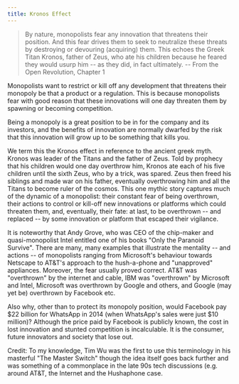 ```yaml
---
title: Kronos Effect
---
```


> By nature, monopolists fear any innovation that threatens their position. And this fear drives them to seek to neutralize these threats by destroying or devouring (acquiring) them. This echoes the Greek Titan Kronos, father of Zeus, who ate his children because he feared they would usurp him -- as they did, in fact ultimately. -- From the Open Revolution, Chapter 1

Monopolists want to restrict or kill off any development that threatens their monopoly be that a product or a regulation. This is because monopolists fear with good reason that these innovations will one day threaten them by spawning or becoming competition.

Being a monopoly is a great position to be in for the company and its investors, and the benefits of innovation are normally dwarfed by the risk that this innovation will grow up to be something that kills you.

We term this the Kronos effect in reference to the ancient greek myth. Kronos was leader of the Titans and the father of Zeus. Told by prophecy that his children would one day overthrow him, Kronos ate each of his five children until the sixth Zeus, who by a trick, was spared. Zeus then freed his siblings and made war on his father, eventually overthrowing him and all the Titans to become ruler of the cosmos. This one mythic story captures much of the dynamic of a monopolist: their constant fear of being overthrown, their actions to control or kill-off new innovations or platforms which could threaten them, and, eventually, their fate: at last, to be overthrown -- and replaced -- by some innovation or platform that escaped their vigilance.

It is noteworthy that Andy Grove, who was CEO of the chip-maker and quasi-monopolist Intel entitled one of his books "Only the Paranoid Survive". There are many, many examples that illustrate the mentality -- and actions -- of monopolists ranging from Microsoft's behaviour towards Netscape to AT&T's approach to the hush-a-phone and "unapproved" appliances. Moreover, the fear usually proved correct. AT&T was "overthrown" by the internet and cable, IBM was "overthrown" by Microsoft and Intel, Microsoft was overthrown by Google and others, and Google (may yet be) overthrown by Facebook etc.

Also why, other than to protect its monopoly position, would Facebook pay $22 billion for WhatsApp in 2014 (when WhatsApp's sales were just $10 million)? Although the price paid by Facebook is publicly known, the cost in lost innovation and stunted competition is incalculable. It is the consumer, future innovators and society that lose out.

Credit: To my knowledge, Tim Wu was the first to use this terminology in his masterful "The Master Switch" though the idea itself goes back further and was something of a commonplace in the late 90s tech discussions (e.g. around AT&T, the Internet and the Hushaphone case.
